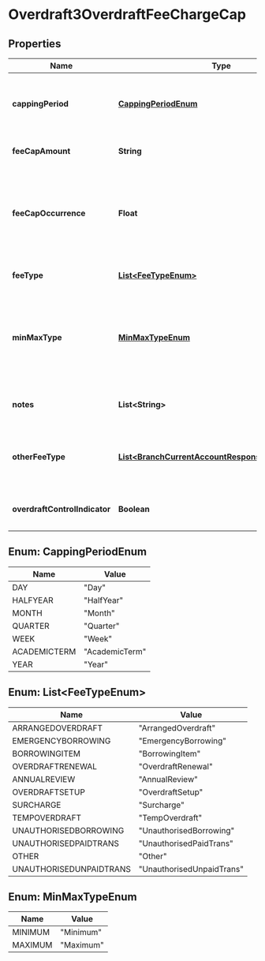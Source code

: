 
# Overdraft3OverdraftFeeChargeCap

## Properties
Name | Type | Description | Notes
------------ | ------------- | ------------- | -------------
**cappingPeriod** | [**CappingPeriodEnum**](#CappingPeriodEnum) | Period e.g. day, week, month etc. for which the fee/charge is capped |  [optional]
**feeCapAmount** | **String** | Cap amount charged for a fee/charge |  [optional]
**feeCapOccurrence** | **Float** | fee/charges are captured dependent on the number of occurrences rather than capped at a particular amount |  [optional]
**feeType** | [**List&lt;FeeTypeEnum&gt;**](#List&lt;FeeTypeEnum&gt;) | Fee/charge type which is being capped | 
**minMaxType** | [**MinMaxTypeEnum**](#MinMaxTypeEnum) | Indicates that this is the minimum/ maximum fee/charge that can be applied by the financial institution | 
**notes** | **List&lt;String&gt;** | Notes related to Overdraft fee charge cap |  [optional]
**otherFeeType** | [**List&lt;BranchCurrentAccountResponseOtherFeeType&gt;**](BranchCurrentAccountResponseOtherFeeType.md) | Other fee type code which is not available in the standard code set |  [optional]
**overdraftControlIndicator** | **Boolean** | Specifies for the overdraft control feature/benefit |  [optional]


<a name="CappingPeriodEnum"></a>
## Enum: CappingPeriodEnum
Name | Value
---- | -----
DAY | &quot;Day&quot;
HALFYEAR | &quot;HalfYear&quot;
MONTH | &quot;Month&quot;
QUARTER | &quot;Quarter&quot;
WEEK | &quot;Week&quot;
ACADEMICTERM | &quot;AcademicTerm&quot;
YEAR | &quot;Year&quot;


<a name="List<FeeTypeEnum>"></a>
## Enum: List&lt;FeeTypeEnum&gt;
Name | Value
---- | -----
ARRANGEDOVERDRAFT | &quot;ArrangedOverdraft&quot;
EMERGENCYBORROWING | &quot;EmergencyBorrowing&quot;
BORROWINGITEM | &quot;BorrowingItem&quot;
OVERDRAFTRENEWAL | &quot;OverdraftRenewal&quot;
ANNUALREVIEW | &quot;AnnualReview&quot;
OVERDRAFTSETUP | &quot;OverdraftSetup&quot;
SURCHARGE | &quot;Surcharge&quot;
TEMPOVERDRAFT | &quot;TempOverdraft&quot;
UNAUTHORISEDBORROWING | &quot;UnauthorisedBorrowing&quot;
UNAUTHORISEDPAIDTRANS | &quot;UnauthorisedPaidTrans&quot;
OTHER | &quot;Other&quot;
UNAUTHORISEDUNPAIDTRANS | &quot;UnauthorisedUnpaidTrans&quot;


<a name="MinMaxTypeEnum"></a>
## Enum: MinMaxTypeEnum
Name | Value
---- | -----
MINIMUM | &quot;Minimum&quot;
MAXIMUM | &quot;Maximum&quot;



